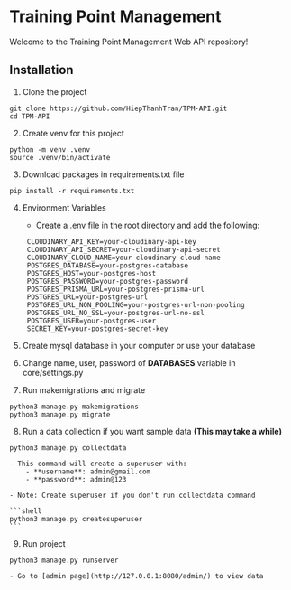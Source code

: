 # Training Point Management

Welcome to the Training Point Management Web API repository!

## Installation

1. Clone the project

```shell
git clone https://github.com/HiepThanhTran/TPM-API.git
cd TPM-API
```

2. Create venv for this project

```shell
python -m venv .venv
source .venv/bin/activate
```

3. Download packages in requirements.txt file

```shell
pip install -r requirements.txt
```

4. Environment Variables

    - Create a .env file in the root directory and add the following:

    ```shell
     CLOUDINARY_API_KEY=your-cloudinary-api-key
     CLOUDINARY_API_SECRET=your-cloudinary-api-secret
     CLOUDINARY_CLOUD_NAME=your-cloudinary-cloud-name
     POSTGRES_DATABASE=your-postgres-database
     POSTGRES_HOST=your-postgres-host
     POSTGRES_PASSWORD=your-postgres-password
     POSTGRES_PRISMA_URL=your-postgres-prisma-url
     POSTGRES_URL=your-postgres-url
     POSTGRES_URL_NON_POOLING=your-postgres-url-non-pooling
     POSTGRES_URL_NO_SSL=your-postgres-url-no-ssl
     POSTGRES_USER=your-postgres-user
     SECRET_KEY=your-postgres-secret-key
    ```

5. Create mysql database in your computer or use your database

6. Change name, user, password of **DATABASES** variable in core/settings.py

7. Run makemigrations and migrate

```shell
python3 manage.py makemigrations
python3 manage.py migrate
```

8. Run a data collection if you want sample data **(This may take a while)**

```shell
python3 manage.py collectdata
```

    - This command will create a superuser with:
        - **username**: admin@gmail.com
        - **password**: admin@123

    - Note: Create superuser if you don't run collectdata command

    ```shell
    python3 manage.py createsuperuser
    ```

9. Run project

```shell
python3 manage.py runserver
```

    - Go to [admin page](http://127.0.0.1:8080/admin/) to view data
